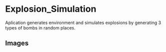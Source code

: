 # Explosion_Simulation
Aplication generates environment and simulates explosions by generating 3 types of bombs in random places.
## Images
